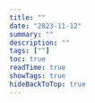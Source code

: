 ```yaml
---
title: ""
date: "2023-11-12"
summary: ""
description: ""
tags: [""]
toc: true
readTime: true
showTags: true
hideBackToTop: true
---
```

